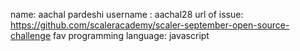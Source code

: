 
name: aachal pardeshi
username : aachal28
url of issue: https://github.com/scaleracademy/scaler-september-open-source-challenge
fav programming language: javascript 
